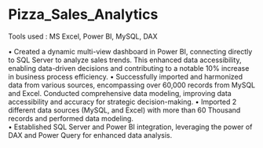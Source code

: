 # Pizza_Sales_Analytics

Tools used : MS Excel, Power BI, MySQL, DAX

•	Created a dynamic multi-view dashboard in Power BI, connecting directly to SQL Server to analyze sales trends. This enhanced data accessibility, enabling data-driven decisions and contributing to a notable 10% increase in business process efficiency.
•	Successfully imported and harmonized data from various sources, encompassing over 60,000 records from MySQL and Excel. Conducted comprehensive data modeling, improving data accessibility and accuracy for strategic decision-making.
•	Imported 2 different data sources (MySQL, and Excel) with more than 60 Thousand records and performed data modeling.  
•	Established SQL Server and Power BI integration, leveraging the power of DAX and Power Query for enhanced data analysis.
